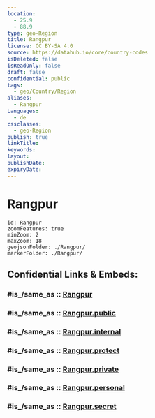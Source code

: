 ```yaml
---
location:
  - 25.9
  - 88.9
type: geo-Region
title: Rangpur
license: CC BY-SA 4.0
source: https://datahub.io/core/country-codes
isDeleted: false
isReadOnly: false
draft: false
confidential: public
tags:
  - geo/Country/Region
aliases:
  - Rangpur
Languages:
  - de
cssclasses:
  - geo-Region
publish: true
linkTitle:
keywords:
layout:
publishDate:
expiryDate:
---
```


# Rangpur

```leaflet
id: Rangpur
zoomFeatures: true 
minZoom: 2 
maxZoom: 18
geojsonFolder: ./Rangpur/
markerFolder: ./Rangpur/
```


## Confidential Links & Embeds: 

### #is_/same_as :: [Rangpur](/_Standards/Earth/Continent/Asia/Asia~South/Bangladesh/Divisions~Bangladesh/Rangpur.md) 

### #is_/same_as :: [Rangpur.public](/_public/Earth/Continent/Asia/Asia~South/Bangladesh/Divisions~Bangladesh/Rangpur.public.md) 

### #is_/same_as :: [Rangpur.internal](/_internal/Earth/Continent/Asia/Asia~South/Bangladesh/Divisions~Bangladesh/Rangpur.internal.md) 

### #is_/same_as :: [Rangpur.protect](/_protect/Earth/Continent/Asia/Asia~South/Bangladesh/Divisions~Bangladesh/Rangpur.protect.md) 

### #is_/same_as :: [Rangpur.private](/_private/Earth/Continent/Asia/Asia~South/Bangladesh/Divisions~Bangladesh/Rangpur.private.md) 

### #is_/same_as :: [Rangpur.personal](/_personal/Earth/Continent/Asia/Asia~South/Bangladesh/Divisions~Bangladesh/Rangpur.personal.md) 

### #is_/same_as :: [Rangpur.secret](/_secret/Earth/Continent/Asia/Asia~South/Bangladesh/Divisions~Bangladesh/Rangpur.secret.md)

